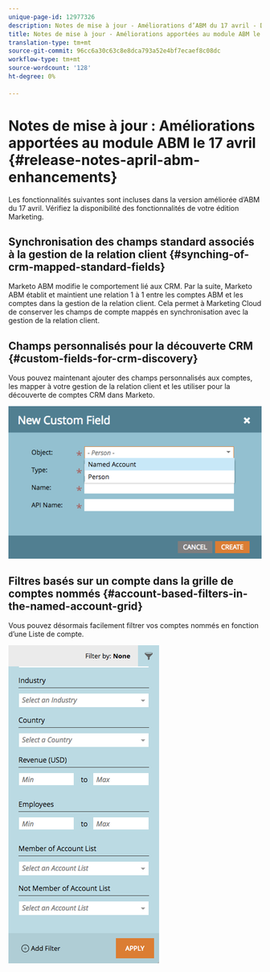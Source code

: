 ```yaml
---
unique-page-id: 12977326
description: Notes de mise à jour - Améliorations d’ABM du 17 avril - Documentation sur le marketing - Documentation du produit
title: Notes de mise à jour - Améliorations apportées au module ABM le 17 avril
translation-type: tm+mt
source-git-commit: 96cc6a30c63c8e8dca793a52e4bf7ecaef8c08dc
workflow-type: tm+mt
source-wordcount: '128'
ht-degree: 0%

---
```



# Notes de mise à jour : Améliorations apportées au module ABM le 17 avril {#release-notes-april-abm-enhancements}

Les fonctionnalités suivantes sont incluses dans la version améliorée d’ABM du 17 avril. Vérifiez la disponibilité des fonctionnalités de votre édition Marketing.

## Synchronisation des champs standard associés à la gestion de la relation client {#synching-of-crm-mapped-standard-fields}

Marketo ABM modifie le comportement lié aux CRM. Par la suite, Marketo ABM établit et maintient une relation 1 à 1 entre les comptes ABM et les comptes dans la gestion de la relation client. Cela permet à Marketing Cloud de conserver les champs de compte mappés en synchronisation avec la gestion de la relation client.

## Champs personnalisés pour la découverte CRM {#custom-fields-for-crm-discovery}

Vous pouvez maintenant ajouter des champs personnalisés aux comptes, les mapper à votre gestion de la relation client et les utiliser pour la découverte de comptes CRM dans Marketo.

![](assets/new-custom-field.png)

## Filtres basés sur un compte dans la grille de comptes nommés {#account-based-filters-in-the-named-account-grid}

Vous pouvez désormais facilement filtrer vos comptes nommés en fonction d’une Liste de compte.

![](assets/named-account-filters.png)

